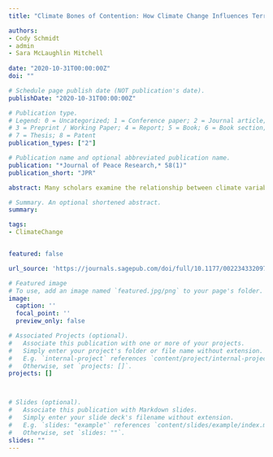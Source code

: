 ```yaml
---
title: "Climate Bones of Contention: How Climate Change Influences Territorial, Maritime, and River Interstate Conflicts"

authors:
- Cody Schmidt
- admin
- Sara McLaughlin Mitchell  
 
date: "2020-10-31T00:00:00Z"
doi: ""

# Schedule page publish date (NOT publication's date).
publishDate: "2020-10-31T00:00:00Z"

# Publication type.
# Legend: 0 = Uncategorized; 1 = Conference paper; 2 = Journal article;
# 3 = Preprint / Working Paper; 4 = Report; 5 = Book; 6 = Book section;
# 7 = Thesis; 8 = Patent
publication_types: ["2"]

# Publication name and optional abbreviated publication name.
publication: "*Journal of Peace Research,* 58(1)"
publication_short: "JPR"

abstract: Many scholars examine the relationship between climate variability and intrastate conflict onset. While empirical findings in this literature are mixed, we know less about how climate changes increase the risks for interstate conflicts between countries. This article studies climate variability using the issue approach to world politics. We examine whether climate variability influences the onset and militarization of interstate diplomatic conflicts and whether these effects are similar across issues that involve sovereignty claims for land or water. We focus on two theoretical mechanisms, scarcity and uncertainty. We measure these concepts empirically through climate deviation and climate volatility. Analyses of issue claims in the Western Hemisphere and Europe show that greater deviations and volatility in climate conditions increase risks for new diplomatic conflicts and militarization of ongoing issues and that climate change acts as a trigger for revisionist states.

# Summary. An optional shortened abstract.
summary:

tags:
- ClimateChange


featured: false

url_source: 'https://journals.sagepub.com/doi/full/10.1177/0022343320973738'

# Featured image
# To use, add an image named `featured.jpg/png` to your page's folder. 
image:
  caption: ''
  focal_point: ''
  preview_only: false

# Associated Projects (optional).
#   Associate this publication with one or more of your projects.
#   Simply enter your project's folder or file name without extension.
#   E.g. `internal-project` references `content/project/internal-project/index.md`.
#   Otherwise, set `projects: []`.
projects: []



# Slides (optional).
#   Associate this publication with Markdown slides.
#   Simply enter your slide deck's filename without extension.
#   E.g. `slides: "example"` references `content/slides/example/index.md`.
#   Otherwise, set `slides: ""`.
slides: ""
---
```




